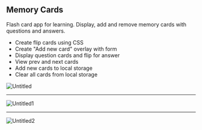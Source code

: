## Memory Cards

Flash card app for learning. Display, add and remove memory cards with questions and answers.
- Create flip cards using CSS
- Create "Add new card" overlay with form
- Display question cards and flip for answer
- View prev and next cards
- Add new cards to local storage
- Clear all cards from local storage


![Untitled](https://user-images.githubusercontent.com/20695270/207403243-f9f81cef-b430-4df3-b739-0d135f06c3fa.png)<hr>
![Untitled1](https://user-images.githubusercontent.com/20695270/207403254-9538a7af-d9a0-4e4b-a353-c45ed26a3136.png)<hr>
![Untitled2](https://user-images.githubusercontent.com/20695270/207403257-0c4d0803-38fa-45d6-9c02-3231570b19a8.png)
